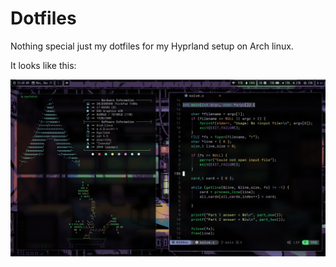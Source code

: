 # Dotfiles

Nothing special just my dotfiles for my Hyprland setup on Arch linux.

It looks like this:

![preview](./preview.png)
